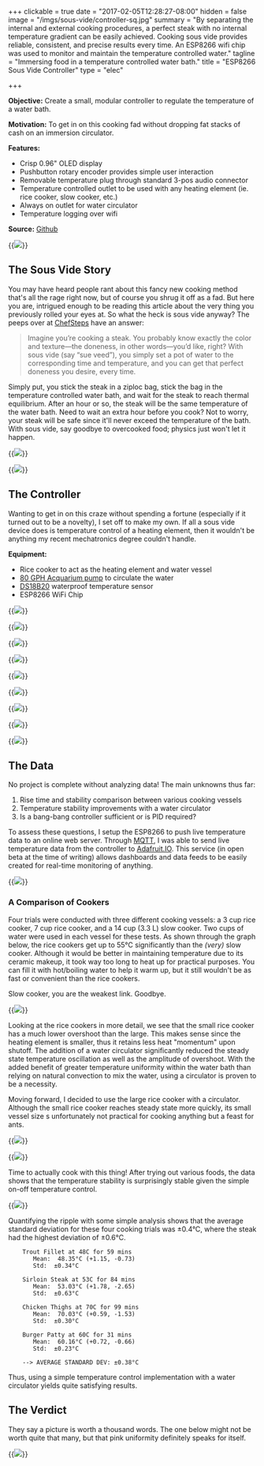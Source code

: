 +++
clickable = true
date = "2017-02-05T12:28:27-08:00"
hidden = false
image = "/imgs/sous-vide/controller-sq.jpg"
summary = "By separating the internal and external cooking procedures, a perfect steak with no internal temperature gradient can be easily achieved. Cooking sous vide provides reliable, consistent, and precise results every time. An ESP8266 wifi chip was used to monitor and maintain the temperature controlled water."
tagline = "Immersing food in a temperature controlled water bath."
title = "ESP8266 Sous Vide Controller"
type = "elec"

+++

__Objective:__ Create a small, modular controller to regulate the temperature of a water bath.

__Motivation:__ To get in on this cooking fad without dropping fat stacks of cash on an immersion circulator.

__Features:__

+ Crisp 0.96" OLED display
+ Pushbutton rotary encoder provides simple user interaction
+ Removable temperature plug through standard 3-pos audio connector
+ Temperature controlled outlet to be used with any heating element (ie. rice cooker, slow cooker, etc.)
+ Always on outlet for water circulator
+ Temperature logging over wifi

__Source:__ [Github](https://github.com/justinmklam/sous-vide)

<!--__Skills:__

+ Firmware programming
+ Enclosure design
+ PCB design-->

{{<img caption="Modular sous vide controller powered by everyone's favourite WiFi chip, the EPS8266."
src="/imgs/sous-vide/IMG_8508.jpg" >}}

## The Sous Vide Story

You may have heard people rant about this fancy new cooking method that's all the rage right now, but of course you shrug it off as a fad. But here you are, intrigued enough to be reading this article about the very thing you previously rolled your eyes at. So what the heck is sous vide anyway? The peeps over at [ChefSteps](https://www.chefsteps.com/activities/what-is-sous-vide) have an answer:

> Imagine you’re cooking a steak. You probably know exactly the color and texture—the doneness, in other words—you’d like, right? With sous vide (say “sue veed”), you simply set a pot of water to the corresponding time and temperature, and you can get that perfect doneness you desire, every time.

Simply put, you stick the steak in a ziploc bag, stick the bag in the temperature controlled water bath, and wait for the steak to reach thermal equilibrium. After an hour or so, the steak will be the same temperature of the water bath. Need to wait an extra hour before you cook? Not to worry, your steak will be safe since it'll never exceed the temperature of the bath.  With sous vide, say goodbye to overcooked food; physics just won't let it happen.

{{<img caption="Talk nerdy to me about sous vide. (Source: ChefSteps)"
src="/imgs/sous-vide/sousvideTechniques.png" >}}

{{<img caption="Once immersion circulators came to the consumer market, sous vide became accessible to home kitchens. (Source: Anova Culinary)"
src="/imgs/sous-vide/what-is-sous-vide.jpg">}}

<!--{{<img caption="Why cooking sous vide is worth the effort. (Source: OBH Nordica)"
src="/imgs/sous-vide/Sous-Vide-ENG.jpg" >}}-->

## The Controller

Wanting to get in on this craze without spending a fortune (especially if it turned out to be a novelty), I set off to make my own. If all a sous vide device does is temperature control of a heating element, then it wouldn't be anything my recent mechatronics degree couldn't handle.

__Equipment:__ 

+ Rice cooker to act as the heating element and water vessel
+ [80 GPH Acquarium pump](https://www.amazon.ca/gp/product/B00EWENKXO/ref=oh_aui_detailpage_o05_s00?ie=UTF8&psc=1) to circulate the water
+ [DS18B20](https://www.amazon.ca/gp/product/B00KLZQ0P8/ref=oh_aui_detailpage_o09_s00?ie=UTF8&psc=1) waterproof temperature sensor
+ ESP8266 WiFi Chip

{{<img caption="DIY sous vide setup with home-made temperature controller."
src="/imgs/sous-vide/IMG_8608.jpg" >}}

{{<img caption="Front face of the controller."
src="/imgs/sous-vide/IMG_8522.jpg" >}}

{{<img caption="Backside of the controller. Note the switch and cord grip for that back-me-on-Kickstarter finish quality."
src="/imgs/sous-vide/IMG_8526.jpg" >}}

{{<img caption="Little space was left unused to minimize the physical footprint of the circuit."
src="/imgs/sous-vide/IMG_8454.jpg" >}}

{{<img caption="Reveal of perfboard craftsmanship using the gobs-of-solder trace method."
src="/imgs/sous-vide/IMG_8432.jpg" >}}

{{<img caption="I designed the panel in SolidWorks, printed out the layout, taped it to a store bought enclosure panel and used a Dremel to carve out the holes."
src="/imgs/sous-vide/iUJLGdd.jpg" >}}

{{<img caption="Dry fitting after a bit of filing to clean up the edges and corners."
src="/imgs/sous-vide/DCfOE0B.jpg" >}}

{{<img caption="Programming the ESP8266."
src="/imgs/sous-vide/IMG_8400.jpg" >}}

<!--{{<img caption="TEXT"
src="/imgs/sous-vide/IMG_8580.jpg" >}}-->

{{<img caption="Push button toggles between three states: main monitoring screen, set cooking time, and set cooking temperature."
src="/imgs/sous-vide/ui-demo.gif" >}}

## The Data

No project is complete without analyzing data! The main unknowns thus far:

1. Rise time and stability comparison between various cooking vessels
1. Temperature stability improvements with a water circulator
1. Is a bang-bang controller sufficient or is PID required?

To assess these questions, I setup the ESP8266 to push live temperature data to an online web server. Through [MQTT](http://mqtt.org/), I was able to send live temperature data from the controller to [Adafruit.IO](https://io.adafruit.com/). This service (in open beta at the time of writing) allows dashboards and data feeds to be easily created for real-time monitoring of anything. 

{{<img caption="The ESP8266 logs temperature data through Adafruit servers. Data is displayed through their live dashboard feed."
src="/imgs/sous-vide/adafruit-dashboard.png" >}}

### A Comparison of Cookers

Four trials were conducted with three different cooking vessels: a 3 cup rice cooker, 7 cup rice cooker, and a 14 cup (3.3 L) slow cooker. Two cups of water were used in each vessel for these tests. As shown through the graph below, the rice cookers get up to 55°C significantly than the _(very)_ slow cooker. Although it would be better in maintaining temperature due to its ceramic makeup, it took way too long to heat up for practical purposes. You can fill it with hot/boiling water to help it warm up, but it still wouldn't be as fast or convenient than the rice cookers.

Slow cooker, you are the weakest link. Goodbye.

{{<img caption="Comparison of rice and slow cookers with circulated and uncirculated water baths."
src="/imgs/sous-vide/plot_benchmarks2.png" >}}

Looking at the rice cookers in more detail, we see that the small rice cooker has a much lower overshoot than the large. This makes sense since the heating element is smaller, thus it retains less heat "momentum" upon shutoff. The addition of a water circulator significantly reduced the steady state temperature oscillation as well as the amplitude of overshoot. With the added benefit of greater temperature uniformity within the water bath than relying on natural convection to mix the water, using a circulator is proven to be a necessity.

Moving forward, I decided to use the large rice cooker with a circulator. Although the small rice cooker reaches steady state more quickly, its small vessel size s unfortunately not practical for cooking anything but a feast for ants.

{{<img caption="Comparison of the remaining cooking vessels."
src="/imgs/sous-vide/plot_benchmarks.png" >}}

{{<img caption="Small aquarium pump used to circulate the water."
src="/imgs/sous-vide/IMG_8543.jpg" >}}

Time to actually cook with this thing! After trying out various foods, the data shows that the temperature stability is surprisingly stable given the simple on-off temperature control. 

{{<img caption="Log of cook times."
src="/imgs/sous-vide/plot_cook times.png" >}}

Quantifying the ripple with some simple analysis shows that the average standard deviation for these four cooking trials was ±0.4°C, where the steak had the highest deviation of ±0.6°C. 

```
    Trout Fillet at 48C for 59 mins
       Mean:  48.35°C (+1.15, -0.73)
       Std:  ±0.34°C

    Sirloin Steak at 53C for 84 mins
       Mean:  53.03°C (+1.78, -2.65)
       Std:  ±0.63°C

    Chicken Thighs at 70C for 99 mins
       Mean:  70.03°C (+0.59, -1.53)
       Std:  ±0.30°C

    Burger Patty at 60C for 31 mins
       Mean:  60.16°C (+0.72, -0.66)
       Std:  ±0.23°C

    --> AVERAGE STANDARD DEV: ±0.38°C
```

Thus, using a simple temperature control implementation with a water circulator yields quite satisfying results. 

## The Verdict

They say a picture is worth a thousand words. The one below might not be worth quite that many, but that pink uniformity definitely speaks for itself.

{{<img caption="A uniformly cooked sirloin steak finished on a cast-iron pan."
src="/imgs/sous-vide/IMG-20161231-WA0007.jpg" >}}